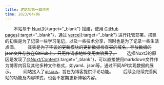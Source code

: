 ```yaml
---
title: 建站后第一篇博客
time: 2023/04/06
---
```


&emsp;&emsp;本站基于 [Nuxt3](https://nuxt.com){:target="\_blank"} 搭建，使用 [GitHub pages](https://pages.github.com){:target="\_blank"}，通过 [vercel](https://vercel.com){:target="\_blank"} 进行托管部署。搭建的初衷是为了记录一些学习笔记，以及一些技术分享，同时也是为了记录一些生活点滴。
&emsp;&emsp;~~其实是为了毕设的更新模块的更新数据检查买的域名，存放数据的json文件存放在GitHub上，只用作请求地址使用太浪费了。~~
&emsp;&emsp;选择Nuxt3的原因是发现了[@Nuxt/Content](https://content.nuxtjs.org){:target="\_blank"}，可以直接使用markdown文件作为博客内容及其他多种文件格式，如yaml、json等。通过不同API实现数据的展示。
&emsp;&emsp;网站接入了[giscus](https://giscus.app/zh-CN)，旨在为博客提供评论功能。
&emsp;&emsp;后续会继续完善网站的功能及内容样式，也会不定期更新博客内容。